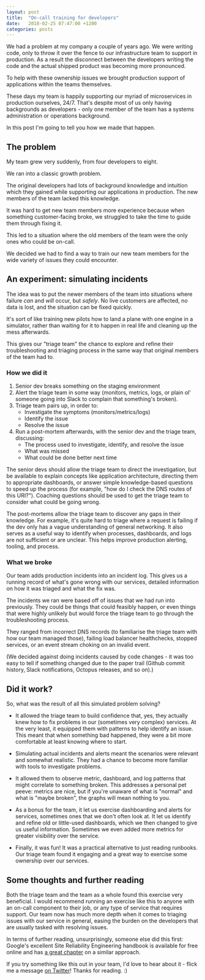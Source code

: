 ```yaml
---
layout: post
title:  "On-call training for developers"
date:   2018-02-25 07:47:00 +1200
categories: posts
---
```

We had a problem at my company a couple of years ago. We were writing code, only to throw it over the fence to our infrastructure team to support in production. As a result the disconnect between the developers writing the code and the actual shipped product was becoming more pronounced.

To help with these ownership issues we brought production support of applications within the teams themselves.

These days my team is happily supporting our myriad of microservices in production ourselves, 24/7. That's despite most of us only having backgrounds as developers - only one member of the team has a systems administration or operations background.

In this post I'm going to tell you how we made that happen.

## The problem

My team grew very suddenly, from four developers to eight.

We ran into a classic growth problem.

The original developers had lots of background knowledge and intuition which they gained while supporting our applications in production. The new members of the team lacked this knowledge.

It was hard to get new team members more experience because when something customer-facing broke, we struggled to take the time to guide them through fixing it.

This led to a situation where the old members of the team were the only ones who could be on-call.

We decided we had to find a way to train our new team members for the wide variety of issues they could encounter.

## An experiment: simulating incidents

The idea was to put the newer members of the team into situations where failure *can* and *will* occur, but *safely*. No live customers are affected, no data is lost, and the situation can be fixed quickly.

It's sort of like training new pilots how to land a plane with one engine in a simulator, rather than waiting for it to happen in real life and cleaning up the mess afterwards.

This gives our "triage team" the chance to explore and refine their troubleshooting and triaging process in the same way that original members of the team had to.

### How we did it
1. Senior dev breaks something on the staging environment
2. Alert the triage team in some way (monitors, metrics, logs, or plain ol' someone going into Slack to complain that something's broken).
3. Triage team pairs up, in order to:
    * Investigate the symptoms (monitors/metrics/logs)
    * Identify the issue
    * Resolve the issue
4. Run a post-mortem afterwards, with the senior dev and the triage team, discussing:
    * The process used to investigate, identify, and resolve the issue
    * What was missed
    * What could be done better next time

The senior devs should allow the triage team to direct the investigation, but be available to explain concepts like application architecture, directing them to appropriate dashboards, or answer simple knowledge-based questions to speed up the process (for example, "how do I check the DNS routes of this URI?"). Coaching questions should be used to get the triage team to consider what could be going wrong.

The post-mortems allow the triage team to discover any gaps in their knowledge. For example, it's quite hard to triage where a request is failing if the dev only has a vague understanding of general networking. It also serves as a useful way to identify when processes, dashboards, and logs are not sufficient or are unclear. This helps improve production alerting, tooling, and process.

### What we broke

Our team adds production incidents into an incident log. This gives us a running record of what's gone wrong with our services, detailed information on how it was triaged and what the fix was.

The incidents we ran were based off of issues that we had run into previously. They could be things that could feasibly happen, or even things that were highly unlikely but would force the triage team to go through the troubleshooting process.

They ranged from incorrect DNS records (to familiarise the triage team with how our team managed those), failing load balancer healthchecks, stopped services, or an event stream choking on an invalid event.

(We decided against doing incidents caused by code changes - it was too easy to tell if something changed due to the paper trail (Github commit history, Slack notifications, Octopus releases, and so on).)

## Did it work?
So, what was the result of all this simulated problem solving?

* It allowed the triage team to build confidence that, yes, they actually knew how to fix problems in our (sometimes very complex) services. At the very least, it equipped them with patterns to help identify an issue. This meant that when something bad happened, they were a bit more comfortable at least knowing where to start.

* Simulating actual incidents and alerts meant the scenarios were relevant and somewhat realistic. They had a chance to become more familiar with tools to investigate problems.

* It allowed them to observe metric, dashboard, and log patterns that might correlate to something broken. This addresses a personal pet peeve: metrics are nice, but if you're unaware of what is "normal" and what is "maybe broken", the graphs will mean nothing to you.

* As a bonus for the team, it let us exercise dashboarding and alerts for services, sometimes ones that we don't often look at. It let us identify and refine old or little-used dashboards, which we then changed to give us useful information. Sometimes we even added more metrics for greater visibility over the service.

* Finally, it was fun! It was a practical alternative to just reading runbooks. Our triage team found it engaging and a great way to exercise some ownership over our services.

## Some thoughts and further reading
Both the triage team and the team as a whole found this exercise very beneficial. I would recommend running an exercise like this to anyone with an on-call component to their job, or any type of service that requires support. Our team now has much more depth when it comes to triaging issues with our service in general, easing the burden on the developers that are usually tasked with resolving issues.

In terms of further reading, unsurprisingly, someone else did this first: Google's excellent Site Reliability Engineering handbook is available for free online and has [a great chapter](https://landing.google.com/sre/book/chapters/accelerating-sre-on-call.html) on a similar approach.

If you try something like this out in your team, I'd love to hear about it - flick me a message [on Twitter](http://twitter.com/{{site.twitter_username}})! Thanks for reading. :)

